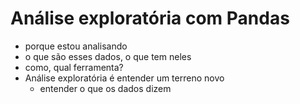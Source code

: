 # Análise exploratória com Pandas

- porque estou analisando
- o que são esses dados, o que tem neles
- como, qual ferramenta?
- Análise exploratória é entender um terreno novo
    - entender o que os dados dizem

